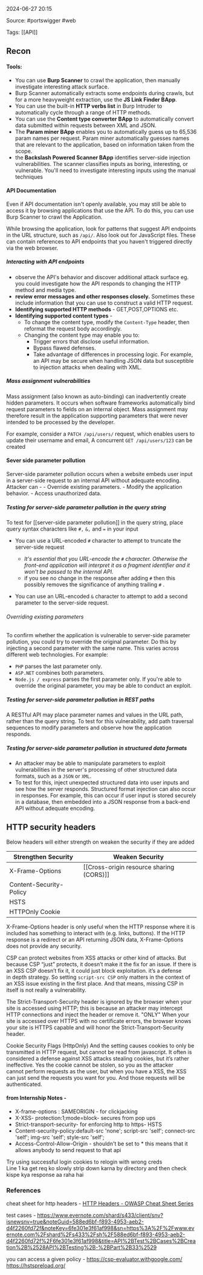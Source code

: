 
2024-06-27 20:15

Source: #portswigger #web

Tags:  [[API]]
## Recon
#### Tools: 

- You can use **Burp Scanner** to crawl the application, then manually investigate interesting attack surface.
- Burp Scanner automatically extracts some endpoints during crawls, but for a more heavyweight extraction, use the **JS Link Finder BApp**.
- You can use the built-in **HTTP verbs list** in Burp Intruder to automatically cycle through a range of HTTP methods. 
- You can use the **Content type converter BApp** to automatically convert data submitted within requests between XML and JSON.
- The **Param miner BApp** enables you to automatically guess up to 65,536 param names per request. Param miner automatically guesses names that are relevant to the application, based on information taken from the scope. 
- the **Backslash Powered Scanner BApp** identifies server-side injection vulnerabilities. The scanner classifies inputs as boring, interesting, or vulnerable. You'll need to investigate interesting inputs using the manual techniques
#### API Documentation 

Even if API documentation isn't openly available, you may still be able to access it by browsing applications that use the API. To do this, you can use Burp Scanner to crawl the Application.

While browsing the application, look for patterns that suggest API endpoints in the URL structure, such as `/api/`. Also look out for JavaScript files. These can contain references to API endpoints that you haven't triggered directly via the web browser. 
##### Interacting with API endpoints

- observe the API's behavior and discover additional attack surface eg. you could investigate how the API responds to changing the HTTP method and media type. 
- **review error messages and other responses closely.** Sometimes these include information that you can use to construct a valid HTTP request. 
- **Identifying supported HTTP methods** - GET,POST,OPTIONS etc.
- **Identifying supported content types** -
	- To change the content type, modify the `Content-Type` header, then reformat the request body accordingly. 
	- Changing the content type may enable you to:
	    - Trigger errors that disclose useful information.
	    - Bypass flawed defenses.
	    - Take advantage of differences in processing logic. For example, an API may be secure when handling JSON data but susceptible to injection attacks when dealing with XML.
##### Mass assignment vulnerabilities

Mass assignment (also known as auto-binding) can inadvertently create hidden parameters. It occurs when software frameworks automatically bind request parameters to fields on an internal object. Mass assignment may therefore result in the application supporting parameters that were never intended to be processed by the developer.

For example, consider a `PATCH /api/users/` request, which enables users to update their username and email, A concurrent `GET /api/users/123` can be created 
#### Sever side parameter pollution 

Server-side parameter pollution occurs when a website embeds user input in a server-side request to an internal API without adequate encoding. Attacker can - 
    - Override existing parameters.
    - Modify the application behavior.
    - Access unauthorized data.
##### Testing for server-side parameter pollution in the query string

To test for [[server-side parameter pollution]] in the query string, place query syntax characters like `#,` `&,` and `=` in your input 

- You can use a URL-encoded `#` character to attempt to truncate the server-side request
	- *It's essential that you URL-encode the `#` character. Otherwise the front-end application will interpret it as a fragment identifier and it won't be passed to the internal API.* 
	- if you see no change in the response after adding `#` then this possibly removes the significance of anything trailing `#` .

- You can use an URL-encoded `&` character to attempt to add a second parameter to the server-side request. 
###### Overriding existing parameters

To confirm whether the application is vulnerable to server-side parameter pollution, you could try to override the original parameter. Do this by injecting a second parameter with the same name. This varies across different web technologies. For example: 
- `PHP` parses the last parameter only. 
- `ASP.NET` combines both parameters.
- `Node.js / express` parses the first parameter only.
If you're able to override the original parameter, you may be able to conduct an exploit.
##### Testing for server-side parameter pollution in REST paths

A RESTful API may place parameter names and values in the URL path, rather than the query string.
To test for this vulnerability, add path traversal sequences to modify parameters and observe how the application responds. 
##### Testing for server-side parameter pollution in structured data formats

- An attacker may be able to manipulate parameters to exploit vulnerabilities in the server's processing of other structured data formats, such as a `JSON` or `XML`.
- To test for this, inject unexpected structured data into user inputs and see how the server responds. 
 Structured format injection can also occur in responses. For example, this can occur if user input is stored securely in a database, then embedded into a JSON response from a back-end API without adequate encoding. 
## HTTP security headers 

Below headers will either strength on weaken the security if they are added 

| Strengthen Security     | Weaken Security                          |
| ----------------------- | ---------------------------------------- |
| X-Frame-Options         | [[Cross-origin resource sharing (CORS)]] |
| Content-Security-Policy |                                          |
| HSTS                    |                                          |
| HTTPOnly Cookie         |                                          |
X-Frame-Options header is only useful when the HTTP response where it is included has something to interact with (e.g. links, buttons). If the HTTP response is a redirect or an API returning JSON data, X-Frame-Options does not provide any security.

CSP can protect websites from XSS attacks or other kind of attacks. But because CSP “just” protects, it doesn’t make it the fix for an issue. If there is an XSS CSP doesn’t fix it, it could just block exploitation. it’s a defense in depth strategy. So setting `script-src CSP` only matters in the context of an XSS issue existing in the first place. And that means, missing CSP in itself is not really a vulnerability.

The Strict-Transport-Security header is ignored by the browser when your site is accessed using HTTP; this is because an attacker may intercept HTTP connections and inject the header or remove it. "ONLY" When your site is accessed over HTTPS with no certificate errors, the browser knows your site is HTTPS capable and will honor the Strict-Transport-Security header.

Cookie Security Flags (HttpOnly)
And the setting causes cookies to only be transmitted in HTTP request, but cannot be read from javascript. It often is considered a defense against XSS attacks stealing cookies, but it’s rather ineffective. Yes the cookie cannot be stolen, so you as the attacker cannot perform requests as the user, but when you have a XSS, the XSS can just send the requests you want for you. And those requests will be authenticated.
#### from Internship Notes - 

- X-frame-options : SAMEORIGIN - for clickjacking  
- X-XSS- protection:1;mode=block- secures from pop ups  
- Strict-transport-security- for enforcing http to https- HSTS  
- Content-security-policy:default-src 'none'; script-src 'self'; connect-src 'self'; img-src 'self'; style-src 'self';  
- Access-Control-Allow-Origin - shouldn't be set to * this means that it allows anybody to send request to that api

Try using successful login cookies to relogin with wrong creds  
Line 1 ka get req ko slowly strip down karna by directory and then check kispe kya response aa raha hai
### References

cheat sheet for http headers - [HTTP Headers - OWASP Cheat Sheet Series](https://cheatsheetseries.owasp.org/cheatsheets/HTTP_Headers_Cheat_Sheet.html)

test cases - 
https://www.evernote.com/shard/s433/client/snv?isnewsnv=true&noteGuid=588ed6bf-f893-4953-aeb2-d4f2260fd72f&noteKey=6fe301e3f61af998&sn=https%3A%2F%2Fwww.evernote.com%2Fshard%2Fs433%2Fsh%2F588ed6bf-f893-4953-aeb2-d4f2260fd72f%2F6fe301e3f61af998&title=API%2BTest%2BCases%2BCreation%2B%2528API%2BTesting%2B-%2BPart%2B33%2529

you can access a given policy - https://csp-evaluator.withgoogle.com/
https://hstspreload.org/